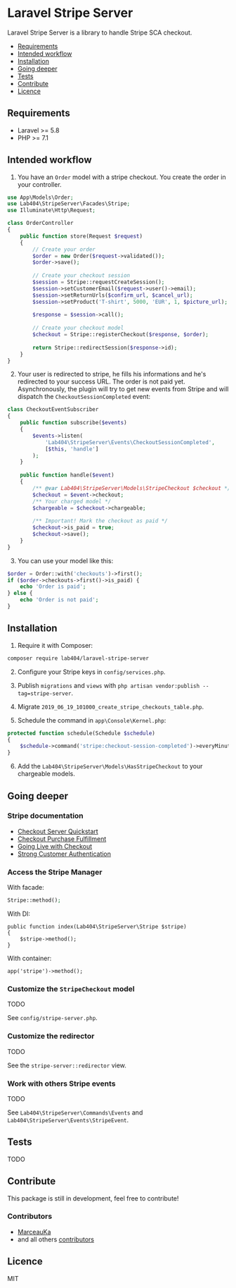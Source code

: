 # Laravel Stripe Server

Laravel Stripe Server is a library to handle Stripe SCA checkout.

- [Requirements](#requirements)
- [Intended workflow](#intended-workflow)
- [Installation](#installation)
- [Going deeper](#going-deeper)
- [Tests](#tests)
- [Contribute](#contribute)
- [Licence](#licence)
 
## Requirements

- Laravel >= 5.8
- PHP >= 7.1

## Intended workflow

1. You have an `Order` model with a stripe checkout. You create the order in your controller.

```php
use App\Models\Order;
use Lab404\StripeServer\Facades\Stripe;
use Illuminate\Http\Request;

class OrderController
{
    public function store(Request $request)
    {
        // Create your order
        $order = new Order($request->validated());
        $order->save();
        
        // Create your checkout session
        $session = Stripe::requestCreateSession();
        $session->setCustomerEmail($request->user()->email);
        $session->setReturnUrls($confirm_url, $cancel_url);
        $session->setProduct('T-shirt', 5000, 'EUR', 1, $picture_url);
        
        $response = $session->call();
        
        // Create your checkout model
        $checkout = Stripe::registerCheckout($response, $order);
        
        return Stripe::redirectSession($response->id);
    }
}
```

2. Your user is redirected to stripe, he fills his informations and he's redirected to your success URL. The order is not paid yet.
Asynchronously, the plugin will try to get new events from Stripe and will dispatch the `CheckoutSessionCompleted` event:

```php
class CheckoutEventSubscriber
{
    public function subscribe($events)
    {
        $events->listen(
            'Lab404\StripeServer\Events\CheckoutSessionCompleted',
            [$this, 'handle']
        );
    }
    
    public function handle($event)
    {
        /** @var Lab404\StripeServer\Models\StripeCheckout $checkout */
        $checkout = $event->checkout;
        /** Your charged model */
        $chargeable = $checkout->chargeable;
      
        /** Important! Mark the checkout as paid */
        $checkout->is_paid = true;
        $checkout->save();
    }
}
```

3. You can use your model like this:
```php
$order = Order::with('checkouts')->first();
if ($order->checkouts->first()->is_paid) {
    echo 'Order is paid';
} else {
    echo 'Order is not paid';
}
```

## Installation

1. Require it with Composer:
```bash
composer require lab404/laravel-stripe-server
```

2. Configure your Stripe keys in `config/services.php`.

3. Publish `migrations` and `views` with `php artisan vendor:publish --tag=stripe-server`.

4. Migrate `2019_06_19_101000_create_stripe_checkouts_table.php`.

5. Schedule the command in `app\Console\Kernel.php`:
```php
protected function schedule(Schedule $schedule)
{
    $schedule->command('stripe:checkout-session-completed')->everyMinute();
}
```

6. Add the `Lab404\StripeServer\Models\HasStripeCheckout` to your chargeable models. 

## Going deeper

### Stripe documentation

- [Checkout Server Quickstart](https://stripe.com/docs/payments/checkout/server)
- [Checkout Purchase Fulfillment](https://stripe.com/docs/payments/checkout/fulfillment)
- [Going Live with Checkout](https://stripe.com/docs/payments/checkout/live)
- [Strong Customer Authentication](https://stripe.com/docs/strong-customer-authentication)

### Access the Stripe Manager

With facade:
```php
Stripe::method();
```

With DI:
```
public function index(Lab404\StripeServer\Stripe $stripe)
{
    $stripe->method();
}
```

With container:
```
app('stripe')->method();
```

### Customize the `StripeCheckout` model

TODO

See `config/stripe-server.php`.

### Customize the redirector

TODO

See the `stripe-server::redirector` view.

### Work with others Stripe events

TODO

See `Lab404\StripeServer\Commands\Events` and `Lab404\StripeServer\Events\StripeEvent`.

## Tests

TODO

## Contribute

This package is still in development, feel free to contribute!

### Contributors

- [MarceauKa](https://github.com/MarceauKa)
- and all others [contributors](https://github.com/404labfr/laravel-impersonate/graphs/contributors)

## Licence

MIT

